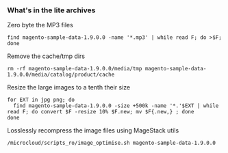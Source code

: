 ### What's in the lite archives

Zero byte the MP3 files

    find magento-sample-data-1.9.0.0 -name '*.mp3' | while read F; do >$F; done

Remove the cache/tmp dirs

    rm -rf magento-sample-data-1.9.0.0/media/tmp magento-sample-data-1.9.0.0/media/catalog/product/cache

Resize the large images to a tenth their size

    for EXT in jpg png; do
      find magento-sample-data-1.9.0.0 -size +500k -name '*.'$EXT | while read F; do convert $F -resize 10% $F.new; mv $F{.new,} ; done
    done

Losslessly recompress the image files using MageStack utils

    /microcloud/scripts_ro/image_optimise.sh magento-sample-data-1.9.0.0

